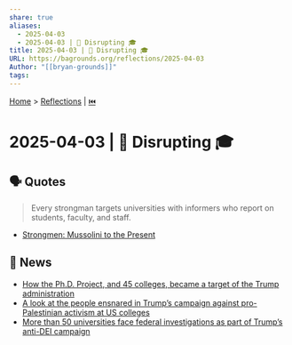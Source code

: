 ```yaml
---
share: true
aliases:
  - 2025-04-03
  - 2025-04-03 | 🎯 Disrupting 🎓
title: 2025-04-03 | 🎯 Disrupting 🎓
URL: https://bagrounds.org/reflections/2025-04-03
Author: "[[bryan-grounds]]"
tags: 
---
```

[Home](../index.md) > [Reflections](./index.md) | [⏮️](./2025-04-02.md)  
# 2025-04-03 | 🎯 Disrupting 🎓  
## 🗣️ Quotes  
> Every strongman targets universities with informers who report on students, faculty, and staff.  
- [Strongmen: Mussolini to the Present](../books/strongmen.md)  
  
## 📰 News  
- [How the Ph.D. Project, and 45 colleges, became a target of the Trump administration](../articles/how-the-phd-project-and-45-colleges-became-a-target-of-the-trump-administration.md)  
- [A look at the people ensnared in Trump’s campaign against pro-Palestinian activism at US colleges](https://apnews.com/article/immigration-detainees-students-ozturk-khalil-78f544fb2c8b593c88a0c1f0e0ad9c5f)  
- [More than 50 universities face federal investigations as part of Trump’s anti-DEI campaign](https://apnews.com/article/trump-dei-universities-investigated-f89dc9ec2a98897577ed0a6c446fae7b)  
